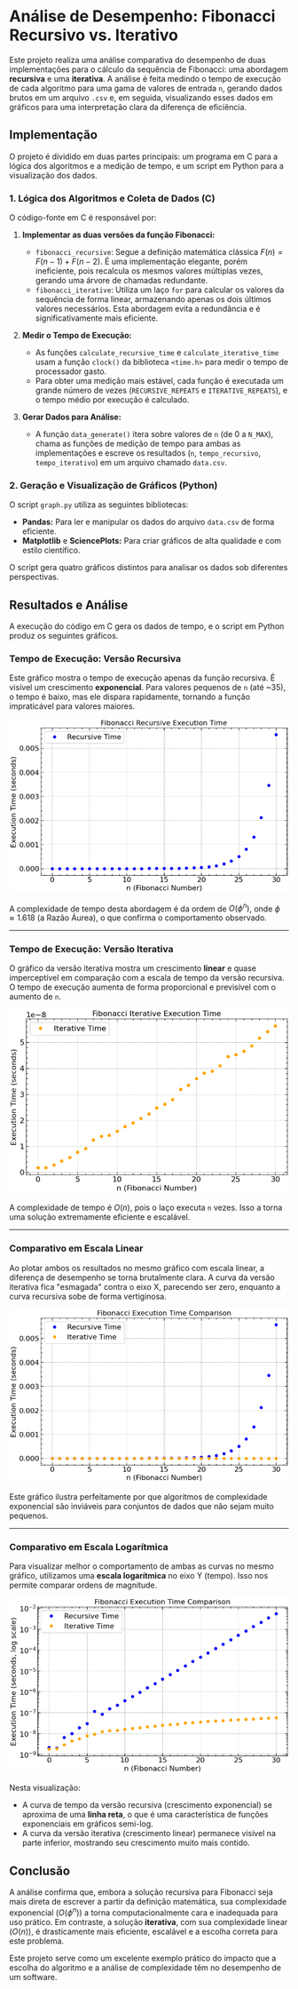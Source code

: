 # Análise de Desempenho: Fibonacci Recursivo vs. Iterativo

Este projeto realiza uma análise comparativa do desempenho de duas implementações para o cálculo da sequência de Fibonacci: uma abordagem **recursiva** e uma **iterativa**. A análise é feita medindo o tempo de execução de cada algoritmo para uma gama de valores de entrada `n`, gerando dados brutos em um arquivo `.csv` e, em seguida, visualizando esses dados em gráficos para uma interpretação clara da diferença de eficiência.

## Implementação

O projeto é dividido em duas partes principais: um programa em C para a lógica dos algoritmos e a medição de tempo, e um script em Python para a visualização dos dados.

### **1. Lógica dos Algoritmos e Coleta de Dados (C)**

O código-fonte em C é responsável por:
1.  **Implementar as duas versões da função Fibonacci:**
    * `fibonacci_recursive`: Segue a definição matemática clássica $F(n) = F(n-1) + F(n-2)$. É uma implementação elegante, porém ineficiente, pois recalcula os mesmos valores múltiplas vezes, gerando uma árvore de chamadas redundante.
    * `fibonacci_iterative`: Utiliza um laço `for` para calcular os valores da sequência de forma linear, armazenando apenas os dois últimos valores necessários. Esta abordagem evita a redundância e é significativamente mais eficiente.

2.  **Medir o Tempo de Execução:**
    * As funções `calculate_recursive_time` e `calculate_iterative_time` usam a função `clock()` da biblioteca `<time.h>` para medir o tempo de processador gasto.
    * Para obter uma medição mais estável, cada função é executada um grande número de vezes (`RECURSIVE_REPEATS` e `ITERATIVE_REPEATS`), e o tempo médio por execução é calculado.

3.  **Gerar Dados para Análise:**
    * A função `data_generate()` itera sobre valores de `n` (de 0 a `N_MAX`), chama as funções de medição de tempo para ambas as implementações e escreve os resultados (`n`, `tempo_recursivo`, `tempo_iterativo`) em um arquivo chamado `data.csv`.

### **2. Geração e Visualização de Gráficos (Python)**

O script `graph.py` utiliza as seguintes bibliotecas:
* **Pandas:** Para ler e manipular os dados do arquivo `data.csv` de forma eficiente.
* **Matplotlib** e **SciencePlots:** Para criar gráficos de alta qualidade e com estilo científico.

O script gera quatro gráficos distintos para analisar os dados sob diferentes perspectivas.

## Resultados e Análise

A execução do código em C gera os dados de tempo, e o script em Python produz os seguintes gráficos.

### **Tempo de Execução: Versão Recursiva**

Este gráfico mostra o tempo de execução apenas da função recursiva. É visível um crescimento **exponencial**. Para valores pequenos de `n` (até ~35), o tempo é baixo, mas ele dispara rapidamente, tornando a função impraticável para valores maiores.

![Recursive Image](graphics/fibonacci_recursive_times.png)

A complexidade de tempo desta abordagem é da ordem de $O(\phi^n)$, onde $\phi \approx 1.618$ (a Razão Áurea), o que confirma o comportamento observado.

---

### **Tempo de Execução: Versão Iterativa**

O gráfico da versão iterativa mostra um crescimento **linear** e quase imperceptível em comparação com a escala de tempo da versão recursiva. O tempo de execução aumenta de forma proporcional e previsível com o aumento de `n`.

![Iterative Image](graphics/fibonacci_iterative_times.png)

A complexidade de tempo é $O(n)$, pois o laço executa `n` vezes. Isso a torna uma solução extremamente eficiente e escalável.

---

### **Comparativo em Escala Linear**

Ao plotar ambos os resultados no mesmo gráfico com escala linear, a diferença de desempenho se torna brutalmente clara. A curva da versão iterativa fica "esmagada" contra o eixo X, parecendo ser zero, enquanto a curva recursiva sobe de forma vertiginosa.


![Comparative Image](graphics/fibonacci_times.png)

Este gráfico ilustra perfeitamente por que algoritmos de complexidade exponencial são inviáveis para conjuntos de dados que não sejam muito pequenos.

---

### **Comparativo em Escala Logarítmica**

Para visualizar melhor o comportamento de ambas as curvas no mesmo gráfico, utilizamos uma **escala logarítmica** no eixo Y (tempo). Isso nos permite comparar ordens de magnitude.

![Comparative Image](graphics/log_fibonacci_times.png)

Nesta visualização:
* A curva de tempo da versão recursiva (crescimento exponencial) se aproxima de uma **linha reta**, o que é uma característica de funções exponenciais em gráficos semi-log.
* A curva da versão iterativa (crescimento linear) permanece visível na parte inferior, mostrando seu crescimento muito mais contido.

## Conclusão

A análise confirma que, embora a solução recursiva para Fibonacci seja mais direta de escrever a partir da definição matemática, sua complexidade exponencial ($O(\phi^n)$) a torna computacionalmente cara e inadequada para uso prático. Em contraste, a solução **iterativa**, com sua complexidade linear ($O(n)$), é drasticamente mais eficiente, escalável e a escolha correta para este problema.

Este projeto serve como um excelente exemplo prático do impacto que a escolha do algoritmo e a análise de complexidade têm no desempenho de um software.
